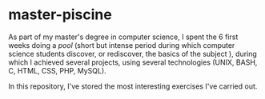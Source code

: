 # master-piscine

As part of my master's degree in computer science, I spent the 6 first weeks doing a *pool* (short but intense period during which computer science
students discover, or rediscover, the basics of the subject ), during which I achieved several projects, using several technologies (UNIX, BASH, C, HTML, CSS, PHP, MySQL).

In this repository, I've stored the most interesting exercises I've carried out.
